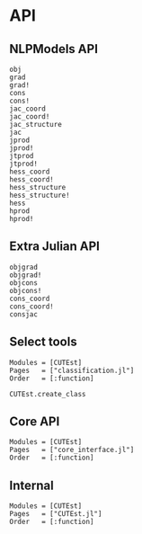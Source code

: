 # API

## NLPModels API

```@docs
obj
grad
grad!
cons
cons!
jac_coord
jac_coord!
jac_structure
jac
jprod
jprod!
jtprod
jtprod!
hess_coord
hess_coord!
hess_structure
hess_structure!
hess
hprod
hprod!
```

## Extra Julian API

```@docs
objgrad
objgrad!
objcons
objcons!
cons_coord
cons_coord!
consjac
```

## Select tools

```@autodocs
Modules = [CUTEst]
Pages   = ["classification.jl"]
Order   = [:function]
```

```@docs
CUTEst.create_class
```

## Core API

```@autodocs
Modules = [CUTEst]
Pages   = ["core_interface.jl"]
Order   = [:function]
```

## Internal

```@autodocs
Modules = [CUTEst]
Pages   = ["CUTEst.jl"]
Order   = [:function]
```
